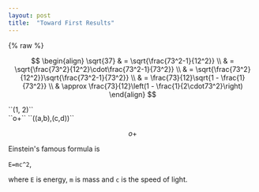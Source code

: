 ```yaml
---
layout: post
title:  "Toward First Results"
---
```


<!-- KaTeX -->
<link rel="stylesheet" href="/ducefd/ercblog/_site/public/katex.min.css">
<link rel="stylesheet" href="/ducefd/ercblog/_site/public/css/site.css">
<script src="/ducefd/ercblog/_site/public/katex.min.js"></script>
<script type="text/javascript" src="http://cdn.mathjax.org/mathjax/latest/MathJax.js?config=AM_HTMLorMML-full"></script>
<!---<script src="/ducefd/ercblog/_site/public/ASCIIMathTeXImg.js"></script>--> 
<script src="/ducefd/ercblog/_site/public/ASCIIMathML.js"></script>
<script src="/ducefd/ercblog/_site/public/LaTeXMathML.js"></script>

{% raw %}
<!-- The Normal Distribution -->
<div class="equation" data-expr="\displaystyle P(x)=\frac{1}{\sigma\sqrt{2\pi}}e^{-\frac{(x-\mu)^2}{2\sigma ^2}}">
</div>
<!--{% endraw }-->

$$
\begin{align}
\sqrt{37} & = \sqrt{\frac{73^2-1}{12^2}} \\
 & = \sqrt{\frac{73^2}{12^2}\cdot\frac{73^2-1}{73^2}} \\ 
 & = \sqrt{\frac{73^2}{12^2}}\sqrt{\frac{73^2-1}{73^2}} \\
 & = \frac{73}{12}\sqrt{1 - \frac{1}{73^2}} \\ 
 & \approx \frac{73}{12}\left(1 - \frac{1}{2\cdot73^2}\right)
\end{align}
$$

<div>
``(1, 2)``
</div>

<div>
``o+``
``((a,b),(c,d))``
</div>

$$
o+
$$

Einstein's famous formula is

`E=mc^2`,

where `E` is energy, `m` is mass and `c` is the speed of light.
			
<script type="text/javascript">

    // grab all elements in DOM with the class 'equation'
    var tex = document.getElementsByClassName("equation");

    // for each element, render the expression attribute
    Array.prototype.forEach.call(tex, function(el) {
        katex.render(el.getAttribute("data-expr"), el);
    });
</script>
